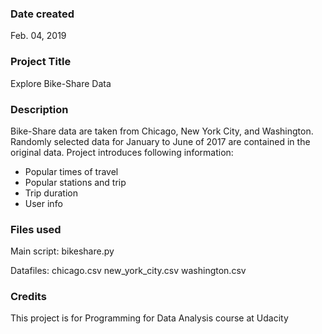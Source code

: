 ### Date created
Feb. 04, 2019

### Project Title
Explore Bike-Share Data

### Description
Bike-Share data are taken from Chicago, New York City, and Washington.
Randomly selected data for January to June of 2017 are contained in the original data.
Project introduces following information:
- Popular times of travel
- Popular stations and trip
- Trip duration
- User info

### Files used
Main script:
bikeshare.py

Datafiles:
chicago.csv
new_york_city.csv
washington.csv

### Credits
This project is for Programming for Data Analysis course at Udacity
